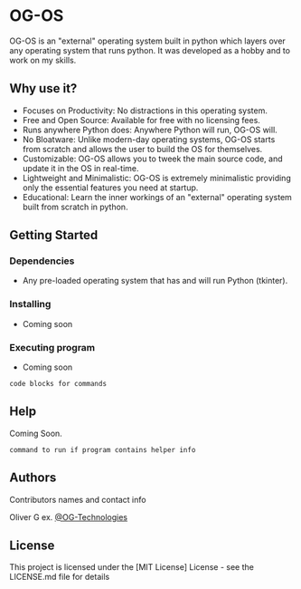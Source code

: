 # OG-OS

OG-OS is an "external" operating system built in python which layers over any operating system that runs python. It was developed as a hobby and to work on my skills.

## Why use it?

* Focuses on Productivity: No distractions in this operating system.
* Free and Open Source: Available for free with no licensing fees.
* Runs anywhere Python does: Anywhere Python will run, OG-OS will.
* No Bloatware: Unlike modern-day operating systems, OG-OS starts from scratch and allows the user to build the OS for themselves.
* Customizable: OG-OS allows you to tweek the main source code, and update it in the OS in real-time.
* Lightweight and Minimalistic: OG-OS is extremely minimalistic providing only the essential features you need at startup.
* Educational: Learn the inner workings of an "external" operating system built from scratch in python.

## Getting Started

### Dependencies

* Any pre-loaded operating system that has and will run Python (tkinter).

### Installing

* Coming soon

### Executing program

* Coming soon
```
code blocks for commands
```

## Help

Coming Soon.
```
command to run if program contains helper info
```

## Authors

Contributors names and contact info

Oliver G
ex. [@OG-Technologies](https://github.com/OG-Technologies)

## License

This project is licensed under the [MIT License] License - see the LICENSE.md file for details
